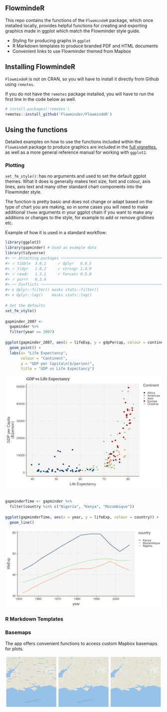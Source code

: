 
<!-- README.md is generated from README.Rmd. Please edit that file -->

## FlowmindeR

This repo contains the functions of the `FlwomindeR` package, which once
installed locally, provides helpful functions for creating and exporting
graphics made in ggplot which match the Flowminder style guide.

  - Styling for producing graphs in `ggplot`
  - R Markdown templates to produce branded PDF and HTML documents
  - Convenient links to use Flowminder themed from Mapbox

## Installing FlowmindeR

`FlowmindeR` is not on CRAN, so you will have to install it directly
from Github using `remotes`.

If you do not have the `remotes` package installed, you will have to run
the first line in the code below as well.

``` r
# install.packages('remotes')
remotes::install_github('Flowminder/FlowmindeR')
```

## Using the functions

Detailed examples on how to use the functions included within the
`FlowmindeR` package to produce graphics are included in the [full
vignettes](vignette/graphics.html), as well as a more general reference
manual for working with `ggplot2`.

### Plotting

`set_fm_style()`: has no arguments and used to set the default ggplot
themes. What it does is generally makes text size, font and colour, axis
lines, axis text and many other standard chart components into the
Flowminder style.

The function is pretty basic and does not change or adapt based on the
type of chart you are making, so in some cases you will need to make
additional `theme` arguments in your ggplot chain if you want to make
any additions or changes to the style, for example to add or remove
gridlines etc.

Example of how it is used in a standard workflow:

``` r
library(ggplot2)
library(gapminder) # Used as example data
library(tidyverse)
#> ── Attaching packages ──────────────────────────────────────────────────────────────── tidyverse 1.3.0 ──
#> ✓ tibble  3.0.1     ✓ dplyr   0.8.5
#> ✓ tidyr   1.0.2     ✓ stringr 1.4.0
#> ✓ readr   1.3.1     ✓ forcats 0.5.0
#> ✓ purrr   0.3.4
#> ── Conflicts ─────────────────────────────────────────────────────────────────── tidyverse_conflicts() ──
#> x dplyr::filter() masks stats::filter()
#> x dplyr::lag()    masks stats::lag()

# Set the defaults
set_fm_style()

gapminder_2007 <- 
  gapminder %>%
  filter(year == 2007)

ggplot(gapminder_2007, aes(x = lifeExp, y = gdpPercap, colour = continent)) +
  geom_point() +
  labs(x= "Life Expectancy", 
       colour = "Continent",
       y = "GDP per Capita\n($/person)",
       title = "GDP vs Life Expectancy")
```

![](man/figures/README-unnamed-chunk-3-1.png)<!-- -->

``` r

gapminderTime <- gapminder %>%
  filter(country %in% c("Nigeria", "Kenya", "Mozambique"))

ggplot(gapminderTime, aes(x = year, y = lifeExp, colour = country)) +
  geom_line()
```

![](man/figures/README-unnamed-chunk-4-1.png)<!-- -->

### R Markdown Templates

### Basemaps

The app offers convenient functions to access custom Mapbox basemaps for
plots.

![](man/figures/README-unnamed-chunk-6-1.png)<!-- -->
